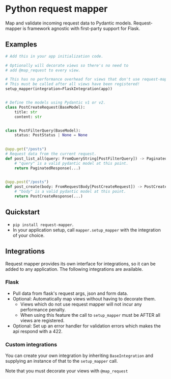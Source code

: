 # Python request mapper

Map and validate incoming request data to Pydantic models. Request-mapper is framework agnostic with first-party
support for Flask.

## Examples

```python
# Add this in your app initialization code.

# Optionally will decorate views so there's no need to 
# add @map_request to every view.

# This has no performance overhead for views that don't use request-mapper.
# This must be called after all views have been registered!
setup_mapper(integration=FlaskIntegration(app))


# Define the models using Pydantic v1 or v2.
class PostCreateRequest(BaseModel):
    title: str
    content: str


class PostFilterQuery(BaseModel):
    status: PostStatus | None = None
    

@app.get("/posts")
# Request data from the current request. 
def post_list_all(query: FromQueryString[PostFilterQuery]) -> PaginatedResponse[Post]:
    # "query" is a valid pydantic model at this point.
    return PaginatedResponse(...)
    

@app.post("/posts")
def post_create(body: FromRequestBody[PostCreateRequest]) -> PostCreateResponse:
    # "body" is a valid pydantic model at this point.
    return PostCreateResponse(...)
```

## Quickstart

* `pip install request-mapper`.
* In your application setup, call `mapper.setup_mapper` with the integration of your choice.

## Integrations

Request mapper provides its own interface for integrations, so it can be added to any application. The following
integrations are available.

### Flask

* Pull data from flask's request args, json and form data.
* Optional: Automatically map views without having to decorate them.
  * Views which do not use request mapper will not incur any performance penalty.
  * When using this feature the call to `setup_mapper` must be AFTER all views are registered.
* Optional: Set up an error handler for validation errors which makes the api respond with a 422.

### Custom integrations

You can create your own integration by inheriting `BaseIntegration` and supplying an instance of that
to the `setup_mapper` call.

Note that you must decorate your views with `@map_request`
